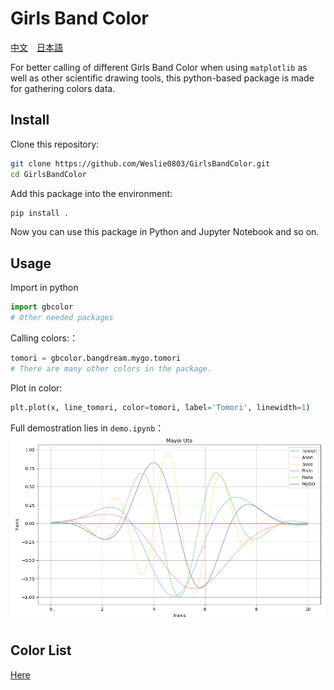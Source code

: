 # Girls Band Color
[中文](doc/README-zh.md)　[日本語](doc/README-jp.md)

For better calling of different Girls Band Color when using `matplotlib` as well as other scientific drawing tools, this python-based package is made for gathering colors data.

## Install
Clone this repository:
``` bash
git clone https://github.com/Weslie0803/GirlsBandColor.git
cd GirlsBandColor
```

Add this package into the environment:
```bash
pip install .
```

Now you can use this package in Python and Jupyter Notebook and so on.

## Usage
Import in python
``` python
import gbcolor
# Other needed packages
```

Calling colors:：
``` python
tomori = gbcolor.bangdream.mygo.tomori
# There are many other colors in the package.
```

Plot in color:
``` python
plt.plot(x, line_tomori, color=tomori, label='Tomori', linewidth=1)
```

Full demostration lies in `demo.ipynb`：
![](img/Mayoi_Uta.png)

## Color List

[Here](colorlist.md)
